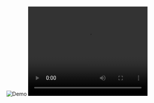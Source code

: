 <p align="center">
    <img src="https://github.com/LunaTMT/2D-Terrain-Generation/assets/44672093/9319183c-5848-407e-816e-ad25142e8c07" alt="Demo"/>
    <video width="320" height="240" controls>
        <source src="https://github.com/LunaTMT/2D-Terrain-Generation/assets/44672093/9319183c-5848-407e-816e-ad25142e8c07" type="video/mp4">
        Your browser does not support the video tag.
    </video>
</p>




